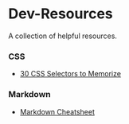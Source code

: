 # Dev-Resources
A collection of helpful resources.

### CSS

* [30 CSS Selectors to Memorize](https://code.tutsplus.com/tutorials/the-30-css-selectors-you-must-memorize--net-16048)

### Markdown
* [Markdown Cheatsheet](https://guides.github.com/pdfs/markdown-cheatsheet-online.pdf)
